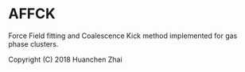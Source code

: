 # AFFCK

Force Field fitting and Coalescence Kick method implemented for gas phase clusters.

Copyright (C) 2018 Huanchen Zhai

